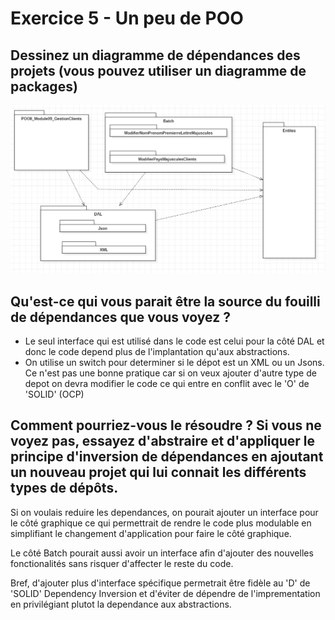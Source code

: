 # Exercice 5 - Un peu de POO
## Dessinez un diagramme de dépendances des projets (vous pouvez utiliser un diagramme de packages)
![Alt text](/img/diagrammeDependance.bmp)

## Qu'est-ce qui vous parait être la source du fouilli de dépendances que vous voyez ?
* Le seul interface qui est utilisé dans le code est celui pour la côté DAL et donc le code depend plus de l'implantation qu'aux abstractions. 
* On utilise un switch pour determiner si le dépot est un XML ou un Jsons. Ce n'est pas une bonne pratique car si on veux ajouter d'autre type de depot on devra modifier le code ce qui entre en conflit avec le 'O' de 'SOLID' (OCP)

## Comment pourriez-vous le résoudre ? Si vous ne voyez pas, essayez d'abstraire et d'appliquer le principe d'inversion de dépendances en ajoutant un nouveau projet qui lui connait les différents types de dépôts.
Si on voulais reduire les dependances, on pourait ajouter un interface pour le côté graphique ce qui permettrait de rendre le code plus modulable en simplifiant le changement d'application pour faire le côté graphique. 

Le côté Batch pourait aussi avoir un interface afin d'ajouter des nouvelles fonctionalités sans risquer d'affecter le reste du code.

Bref, d'ajouter plus d'interface spécifique permetrait être fidèle au 'D' de 'SOLID' Dependency Inversion et d'éviter de dépendre de l'imprementation en privilégiant plutot la dependance aux abstractions.
